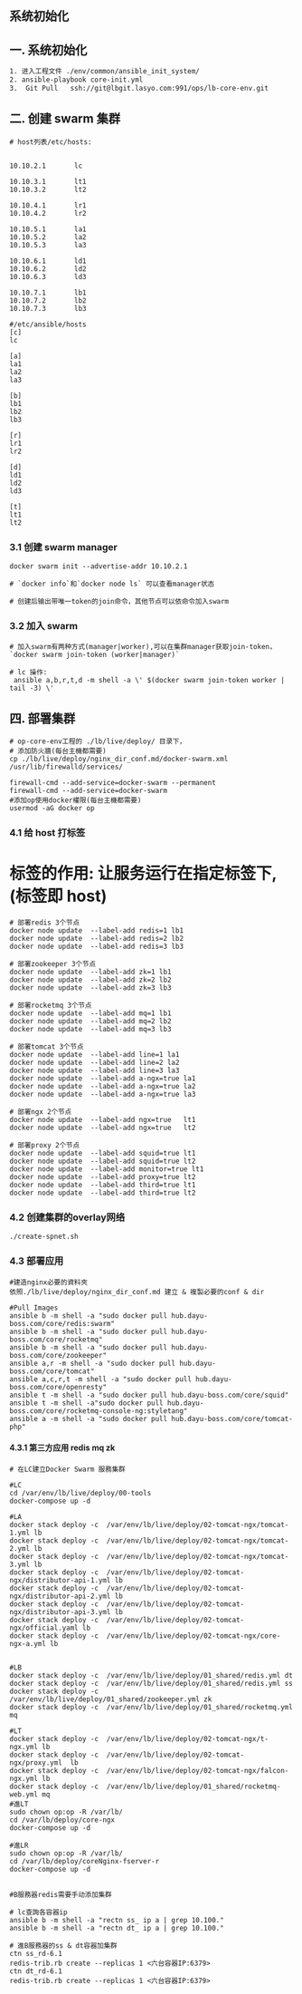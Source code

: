 
系统初始化
---

## 一. 系统初始化
```bash
1. 进入工程文件 ./env/common/ansible_init_system/
2. ansible-playbook core-init.yml
3.  Git Pull   ssh://git@lbgit.lasyo.com:991/ops/lb-core-env.git 
```

## 二. 创建 swarm 集群
  
    # host列表/etc/hosts:
	
	
    10.10.2.1       lc
    
    10.10.3.1       lt1
    10.10.3.2       lt2
    
    10.10.4.1       lr1
    10.10.4.2       lr2
    
    10.10.5.1       la1
    10.10.5.2       la2
    10.10.5.3       la3
    
    10.10.6.1       ld1
    10.10.6.2       ld2
    10.10.6.3       ld3
    
    10.10.7.1       lb1
    10.10.7.2       lb2
    10.10.7.3       lb3
	
	#/etc/ansible/hosts
	[c]
    lc

    [a]
    la1
    la2
    la3

    [b]
    lb1
    lb2
    lb3

    [r]
    lr1
    lr2

    [d]
    ld1
    ld2
    ld3
	
    [t]
    lt1
    lt2


### 3.1 创建 swarm manager

    docker swarm init --advertise-addr 10.10.2.1

    # `docker info`和`docker node ls` 可以查看manager状态
	
    # 创建后输出带唯一token的join命令，其他节点可以依命令加入swarm

### 3.2 加入 swarm
    
    # 加入swarm有两种方式(manager|worker),可以在集群manager获取join-token，`docker swarm join-token (worker|manager)`
	
    # lc 操作:
     ansible a,b,r,t,d -m shell -a \' $(docker swarm join-token worker | tail -3) \'

## 四. 部署集群

    # op-core-env工程的 ./lb/live/deploy/ 目录下，
    # 添加防火牆(每台主機都需要)
	cp ./lb/live/deploy/nginx_dir_conf.md/docker-swarm.xml /usr/lib/firewalld/services/
	
    firewall-cmd --add-service=docker-swarm --permanent
    firewall-cmd --add-service=docker-swarm
    #添加op使用docker權限(每台主機都需要)
	usermod -aG docker op
	
### 4.1 给 host 打标签

# 标签的作用: 让服务运行在指定标签下, (标签即 host)
    
    # 部署redis 3个节点
    docker node update  --label-add redis=1 lb1
    docker node update  --label-add redis=2 lb2
    docker node update  --label-add redis=3 lb3
    
    # 部署zookeeper 3个节点
    docker node update  --label-add zk=1 lb1 
    docker node update  --label-add zk=2 lb2
    docker node update  --label-add zk=3 lb3
    
    # 部署rocketmq 3个节点
    docker node update  --label-add mq=1 lb1
    docker node update  --label-add mq=2 lb2
    docker node update  --label-add mq=3 lb3
    
    # 部署tomcat 3个节点   
    docker node update  --label-add line=1 la1
    docker node update  --label-add line=2 la2
    docker node update  --label-add line=3 la3
    docker node update  --label-add a-ngx=true la1
    docker node update  --label-add a-ngx=true la2
    docker node update  --label-add a-ngx=true la3
    
    # 部署ngx 2个节点    
    docker node update  --label-add ngx=true   lt1
    docker node update  --label-add ngx=true   lt2
    
    # 部署proxy 2个节点
    docker node update  --label-add squid=true lt1
    docker node update  --label-add squid=true lt2
    docker node update  --label-add monitor=true lt1
    docker node update  --label-add proxy=true lt2
    docker node update  --label-add third=true lt1
    docker node update  --label-add third=true lt2

### 4.2 创建集群的overlay网络
        
    ./create-spnet.sh

### 4.3 部署应用
    
	#建造nginx必要的資料夾
	依照./lb/live/deploy/nginx_dir_conf.md 建立 & 複製必要的conf & dir
	
	#Pull Images
    ansible b -m shell -a "sudo docker pull hub.dayu-boss.com/core/redis:swarm"
    ansible b -m shell -a "sudo docker pull hub.dayu-boss.com/core/rocketmq"
    ansible b -m shell -a "sudo docker pull hub.dayu-boss.com/core/zookeeper"
    ansible a,r -m shell -a "sudo docker pull hub.dayu-boss.com/core/tomcat"
    ansible a,c,r,t -m shell -a "sudo docker pull hub.dayu-boss.com/core/openresty"
    ansible t -m shell -a "sudo docker pull hub.dayu-boss.com/core/squid"
    ansible t -m shell -a"sudo docker pull hub.dayu-boss.com/core/rocketmq-console-ng:styletang"
    ansible a -m shell -a "sudo docker pull hub.dayu-boss.com/core/tomcat-php"
         
#### 4.3.1 第三方应用 redis mq  zk



    # 在LC建立Docker Swarm 服務集群  
    
    #LC
	cd /var/env/lb/live/deploy/00-tools
	docker-compose up -d
    
    #LA
    docker stack deploy -c  /var/env/lb/live/deploy/02-tomcat-ngx/tomcat-1.yml lb
    docker stack deploy -c  /var/env/lb/live/deploy/02-tomcat-ngx/tomcat-2.yml lb
    docker stack deploy -c  /var/env/lb/live/deploy/02-tomcat-ngx/tomcat-3.yml lb
    docker stack deploy -c  /var/env/lb/live/deploy/02-tomcat-ngx/distributor-api-1.yml lb
    docker stack deploy -c  /var/env/lb/live/deploy/02-tomcat-ngx/distributor-api-2.yml lb
    docker stack deploy -c  /var/env/lb/live/deploy/02-tomcat-ngx/distributor-api-3.yml lb
    docker stack deploy -c  /var/env/lb/live/deploy/02-tomcat-ngx/official.yaml lb
    docker stack deploy -c  /var/env/lb/live/deploy/02-tomcat-ngx/core-ngx-a.yml lb
    
    
    #LB
    docker stack deploy -c  /var/env/lb/live/deploy/01_shared/redis.yml dt
    docker stack deploy -c  /var/env/lb/live/deploy/01_shared/redis.yml ss
    docker stack deploy -c  /var/env/lb/live/deploy/01_shared/zookeeper.yml zk
    docker stack deploy -c  /var/env/lb/live/deploy/01_shared/rocketmq.yml mq
    
    #LT
    docker stack deploy -c  /var/env/lb/live/deploy/02-tomcat-ngx/t-ngx.yml lb
    docker stack deploy -c  /var/env/lb/live/deploy/02-tomcat-ngx/proxy.yml  lb
    docker stack deploy -c  /var/env/lb/live/deploy/02-tomcat-ngx/falcon-ngx.yml lb
    docker stack deploy -c  /var/env/lb/live/deploy/01_shared/rocketmq-web.yml mq
    #進LT
    sudo chown op:op -R /var/lb/
    cd /var/lb/deploy/core-ngx
    docker-compose up -d
    
    #進LR
    sudo chown op:op -R /var/lb/
    cd /var/lb/deploy/coreNginx-fserver-r
    docker-compose up -d
        

    #B服務器redis需要手动添加集群

    # lc查詢各容器ip
    ansible b -m shell -a "rectn ss_ ip a | grep 10.100."
    ansible b -m shell -a "rectn dt_ ip a | grep 10.100."
    
    # 進B服務器的ss & dt容器加集群
    ctn ss_rd-6.1
    redis-trib.rb create --replicas 1 <六台容器IP:6379>
    ctn dt_rd-6.1
    redis-trib.rb create --replicas 1 <六台容器IP:6379>
        
